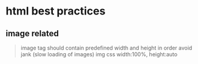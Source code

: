 # html best practices

## image related

>image tag should contain predefined width and height in order avoid jank (slow loading of images)
>img css width:100%, height:auto

